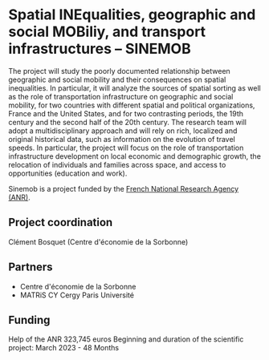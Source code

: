 # Spatial INEqualities, geographic and social MOBiliy, and transport infrastructures – SINEMOB

The project will study the poorly documented relationship between geographic and social mobility and their consequences on spatial inequalities. 
In particular, it will analyze the sources of spatial sorting as well as the role of transportation infrastructure on geographic and social mobility, 
for two countries with different spatial and political organizations, France and the United States, and for two contrasting periods, the 19th century and the second half of the 20th century. 
The research team will adopt a multidisciplinary approach and will rely on rich, localized and original historical data, such as information on the evolution of travel speeds.
In particular, the project will focus on the role of transportation infrastructure development on local economic and demographic growth, the relocation of individuals and families across space, 
and access to opportunities (education and work).


Sinemob is a project funded by the [French National Research Agency (ANR)](https://anr.fr/Project-ANR-22-CE55-0007).


## Project coordination
Clément Bosquet (Centre d'économie de la Sorbonne)

## Partners

- Centre d'économie de la Sorbonne
- MATRiS CY Cergy Paris Université

## Funding
Help of the ANR 323,745 euros
Beginning and duration of the scientific project: March 2023 - 48 Months
